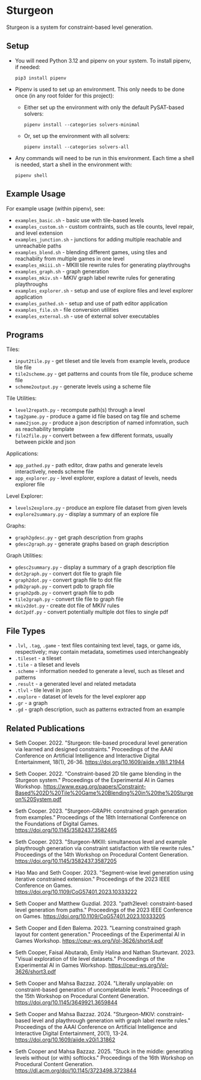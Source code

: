 # Sturgeon

Sturgeon is a system for constraint-based level generation.



## Setup

* You will need Python 3.12 and pipenv on your system.  To install pipenv, if needed:
  ```
  pip3 install pipenv
  ```

* Pipenv is used to set up an environment.  This only needs to be done once (in any root folder for this project):

  * Either set up the environment with only the default PySAT-based solvers:
    ```
    pipenv install --categories solvers-minimal
    ```

  * Or, set up the environment with all solvers:
    ```
    pipenv install --categories solvers-all
    ```

* Any commands will need to be run in this environment.  Each time a shell is needed, start a shell in the environment with:
  ```
  pipenv shell
  ```



## Example Usage

For example usage (within pipenv), see:

* `examples_basic.sh` - basic use with tile-based levels
* `examples_custom.sh` - custom contraints, such as tile counts, level repair, and level extension
* `examples_junction.sh` - junctions for adding multiple reachable and unreachable paths
* `examples_blend.sh` - blending different games, using tiles and reachabiity from multiple games in one level
* `examples_mkiii.sh` - MKIII tile rewrite rules for generating playthroughs
* `examples_graph.sh` - graph generation
* `examples_mkiv.sh` - MKIV graph label rewrite rules for generating playthroughs
* `examples_explorer.sh` - setup and use of explore files and level explorer application
* `examples_pathed.sh` - setup and use of path editor application
* `examples_file.sh` - file conversion utilities
* `examples_external.sh` - use of external solver executables



## Programs

Tiles:
* `input2tile.py` - get tileset and tile levels from example levels, produce tile file
* `tile2scheme.py` - get patterns and counts from tile file, produce scheme file
* `scheme2output.py` - generate levels using a scheme file

Tile Utilities:
* `level2repath.py` - recompute path(s) through a level
* `tag2game.py` - produce a game id file based on tag file and scheme
* `name2json.py` - produce a json description of named infomration, such as reachability template
* `file2file.py` - convert between a few different formats, usually between pickle and json

Applications:
* `app_pathed.py` - path editor, draw paths and generate levels interactively, needs scheme file
* `app_explorer.py` - level explorer, explore a datast of levels, needs explorer file

Level Explorer:
* `levels2explore.py` - produce an explore file dataset from given levels
* `explore2summary.py` - display a summary of an explore file

Graphs:
* `graph2gdesc.py` - get graph description from graphs
* `gdesc2graph.py` - generate graphs based on graph description

Graph Utilities:
* `gdesc2summary.py` - display a summary of a graph description file
* `dot2graph.py` - convert dot file to graph file
* `graph2dot.py` - convert graph file to dot file
* `pdb2graph.py` - convert pdb to graph file
* `graph2pdb.py` - convert graph file to pdb
* `tile2graph.py` - convert tile file to graph file
* `mkiv2dot.py` - create dot file of MKIV rules
* `dot2pdf.py` - convert potentially multiple dot files to single pdf



## File Types

* `.lvl`, `.tag`, `.game` - text files containing text level, tags, or game ids, respectively; may contain metadata, sometimes used interchangeably
* `.tileset` - a tileset
* `.tile` - a tileset and levels
* `.scheme` - information needed to generate a level, such as tileset and patterns
* `.result` - a generated level and related metadata
* `.tlvl` - tile level in json
* `.explore` - dataset of levels for the level explorer app
* `.gr` - a graph
* `.gd` - graph description, such as patterns extracted from an example



## Related Publications

* Seth Cooper. 2022. "Sturgeon: tile-based procedural level generation via learned and designed constraints." Proceedings of the AAAI Conference on Artificial Intelligence and Interactive Digital Entertainment, 18(1), 26-36. https://doi.org/10.1609/aiide.v18i1.21944

* Seth Cooper. 2022. "Constraint-based 2D tile game blending in the Sturgeon system." Proceedings of the Experimental AI in Games Workshop. https://www.exag.org/papers/Constraint-Based%202D%20Tile%20Game%20Blending%20in%20the%20Sturgeon%20System.pdf

* Seth Cooper. 2023. "Sturgeon-GRAPH: constrained graph generation from examples." Proceedings of the 18th International Conference on the Foundations of Digital Games. https://doi.org/10.1145/3582437.3582465

* Seth Cooper. 2023. "Sturgeon-MKIII: simultaneous level and example playthrough generation via constraint satisfaction with tile rewrite rules." Proceedings of the 14th Workshop on Procedural Content Generation. https://doi.org/10.1145/3582437.3587205

* Hao Mao and Seth Cooper. 2023. "Segment-wise level generation using iterative constrained extension." Proceedings of the 2023 IEEE Conference on Games. https://doi.org/10.1109/CoG57401.2023.10333222

* Seth Cooper and Matthew Guzdial. 2023. "path2level: constraint-based level generation from paths." Proceedings of the 2023 IEEE Conference on Games. https://doi.org/10.1109/CoG57401.2023.10333205

* Seth Cooper and Eden Balema. 2023. "Learning constrained graph layout for content generation." Proceedings of the Experimental AI in Games Workshop. https://ceur-ws.org/Vol-3626/short4.pdf

* Seth Cooper, Faisal Abutarab, Emily Halina and Nathan Sturtevant. 2023. "Visual exploration of tile level datasets." Proceedings of the Experimental AI in Games Workshop. https://ceur-ws.org/Vol-3626/short3.pdf

* Seth Cooper and Mahsa Bazzaz. 2024. "Literally unplayable: on constraint-based generation of uncompletable levels." Proceedings of the 15th Workshop on Procedural Content Generation. https://doi.org/10.1145/3649921.3659844

* Seth Cooper and Mahsa Bazzaz. 2024. "Sturgeon-MKIV: constraint-based level and playthrough generation with graph label rewrite rules." Proceedings of the AAAI Conference on Artificial Intelligence and Interactive Digital Entertainment, 20(1), 13-24. https://doi.org/10.1609/aiide.v20i1.31862

* Seth Cooper and Mahsa Bazzaz. 2025. "Stuck in the middle: generating levels without (or with) softlocks." Proceedings of the 16th Workshop on Procedural Content Generation. https://dl.acm.org/doi/10.1145/3723498.3723844
